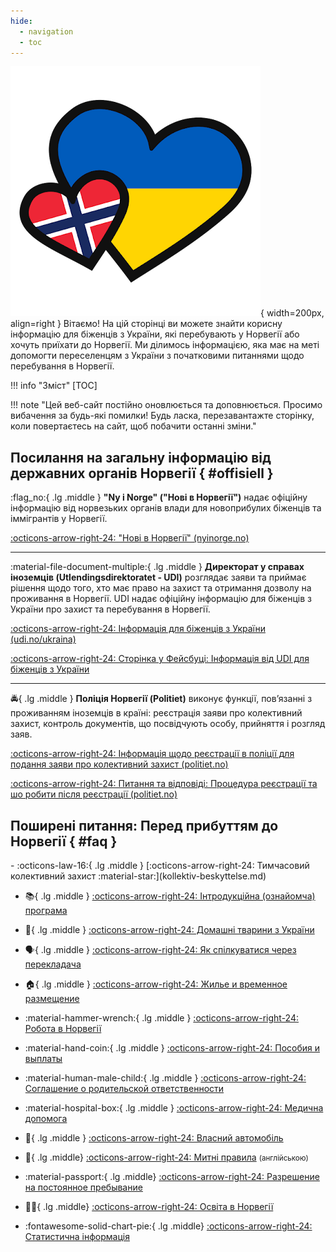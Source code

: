 ```yaml
---
hide:
  - navigation
  - toc
---
```


![Norge-Ukraina](\assets\ukraina-norge-logo.png){ width=200px, align=right }
Вітаємо! На цій сторінці ви можете знайти корисну інформацію для біженців з України, які перебувають у Норвегії або хочуть приїхати до Норвегії. Ми ділимось інформацією, яка має на меті допомогти переселенцям з України з початковими питаннями щодо перебування в Норвегії. 

!!! info "Зміст"
    [TOC]
    

!!! note "Цей веб-сайт постійно оновлюється та доповнюється. Просимо вибачення за будь-які помилки! Будь ласка, перезавантажте сторінку, коли повертаєтесь на сайт, щоб побачити останні зміни."




## Посилання на загальну інформацію від державних органів Норвегії { #offisiell }

:flag_no:{ .lg .middle } __"Ny i Norge" ("Нові в Норвегії")__ надає офіційну інформацію від норвезьких органів влади для новоприбулих біженців та іммігрантів у Норвегії.

[:octicons-arrow-right-24: "Нові в Норвегії" (nyinorge.no)](https://www.nyinorge.no/uk/)

---

:material-file-document-multiple:{ .lg .middle } __Директорат у справах іноземців (Utlendingsdirektoratet - UDI)__ розглядає заяви та приймає рішення щодо того, хто має право на захист та отримання дозволу на проживання в Норвегії. UDI надає офіційну інформацію для біженців з України про захист та перебування в Норвегії. 

[:octicons-arrow-right-24: Інформація для біженців з України (udi.no/ukraina)](https://www.udi.no/uk/information-ukraine-and-russia/situation-in-ukraine/)

[:octicons-arrow-right-24: Сторінка у Фейсбуці: Інформація від UDI для біженців з України](https://www.facebook.com/UDIUkraina)

---

:oncoming_police_car:{ .lg .middle } __Поліція Норвегії (Politiet)__ виконує функції, пов’язанні з проживанням іноземців в країні: реєстрація заяви про колективний захист, контроль документів, що посвідчують особу, прийняття і розгляд заяв.

[:octicons-arrow-right-24: Інформація щодо реєстрації в поліції для подання заяви про колективний захист (politiet.no)](https://www.politiet.no/tjenester/opphold-i-norge-og-asyl/ukraina/ukrainsk/slik-soker-ukrainske-borgere-kollektiv-beskyttelse-i-norge/)
    
[:octicons-arrow-right-24: Питання та відповіді: Процедура реєстрації та шо робити після реєстрації (politiet.no)](https://www.politiet.no/tjenester/opphold-i-norge-og-asyl/ukraina/ukrainsk/sporsmal-og-svar/)


## Поширені питання: Перед прибуттям до Норвегії { #faq }

<div class="grid cards" markdown>
-   :octicons-law-16:{ .lg .middle } [:octicons-arrow-right-24: Тимчасовий колективний захист :material-star:](kollektiv-beskyttelse.md)
    
-   :books:{ .lg .middle } [:octicons-arrow-right-24: Інтродукційна (ознайомча) програма](introduksjonsprogram.md)

-   :guide_dog:{ .lg .middle } [:octicons-arrow-right-24: Домашні тварини з України](kjaeledyr.md)

-   :speaking_head:{ .lg .middle }
[:octicons-arrow-right-24: Як спілкуватися через перекладача](https://www.imdi.no/globalassets/illustrasjoner/ukraina/a-fore-en-samtale-via-tolk_ukrainsk.pdf)

-   :house:{ .lg .middle } [:octicons-arrow-right-24: Жилье и временное размещение](bolig.md)

-   :material-hammer-wrench:{ .lg .middle } [:octicons-arrow-right-24: Робота в Норвегії](jobb.md)
    
-   :material-hand-coin:{ .lg .middle } [:octicons-arrow-right-24: Пособия и выплаты](stotte.md)

-   :material-human-male-child:{ .lg .middle } [:octicons-arrow-right-24: Соглашение о родительской ответственности](avtale-om-foreldreansvar.md)  


-   :material-hospital-box:{ .lg .middle } [:octicons-arrow-right-24: Медична допомога](helsehjelp.md)

-   :red_car:{ .lg .middle }  [:octicons-arrow-right-24: Власний автомобіль](forerkort-og-bil.md)

-   :customs:{ .lg .middle} [:octicons-arrow-right-24: Митні правила](https://www.toll.no/en/travelling-to-and-from-norway/travel-to-norway/) <small>(англійською)</small>

-   :material-passport:{ .lg .middle} [:octicons-arrow-right-24: Разрешение на постоянное пребывание](permanent-oppholdstillatelse.md)

-   :woman_student:{ .lg .middle}   [:octicons-arrow-right-24: Освіта в Норвегії](utdanning.md)

-   :fontawesome-solid-chart-pie:{ .lg .middle} [:octicons-arrow-right-24: Статистична інформація](statistikk.md)
